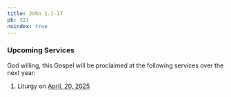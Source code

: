 ```yaml
---
title: John 1.1-17
pk: 321
noindex: true
---
```


### Upcoming Services

God willing, this Gospel will be proclaimed at the following services over the next year:


1. Liturgy on [April, 20, 2025](https://orthocal.info/readings/gregorian/2025/04/20/)
